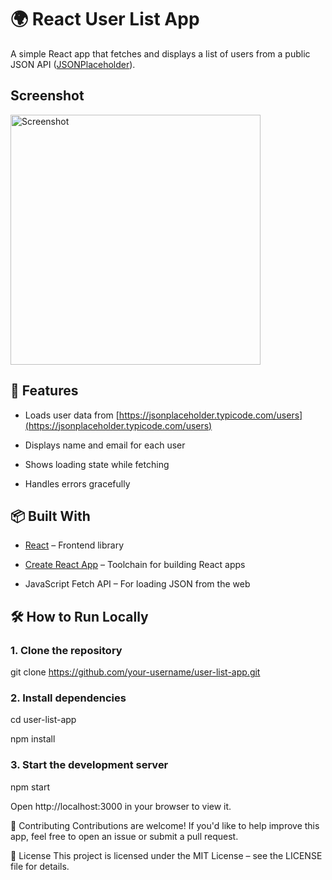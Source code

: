 # 🌍 React User List App

A simple React app that fetches and displays a list of users from a public JSON API ([JSONPlaceholder](https://jsonplaceholder.typicode.com/)).

## Screenshot

<img src="screenshot/Screenshot%202025-05-20%20at%2011.26.20%E2%80%AFPM.png" alt="Screenshot" height="400">


## 🚀 Features

- Loads user data from [https://jsonplaceholder.typicode.com/users](https://jsonplaceholder.typicode.com/users)

- Displays name and email for each user

- Shows loading state while fetching

- Handles errors gracefully

## 📦 Built With

- [React](https://reactjs.org/) – Frontend library

- [Create React App](https://create-react-app.dev/) – Toolchain for building React apps

- JavaScript Fetch API – For loading JSON from the web

## 🛠 How to Run Locally

### 1. Clone the repository

git clone https://github.com/your-username/user-list-app.git
### 2. Install dependencies
cd user-list-app

npm install
### 3. Start the development server
npm start

Open http://localhost:3000 in your browser to view it.


🤝 Contributing
Contributions are welcome! If you'd like to help improve this app, feel free to open an issue or submit a pull request.


📄 License
This project is licensed under the MIT License – see the LICENSE file for details.
